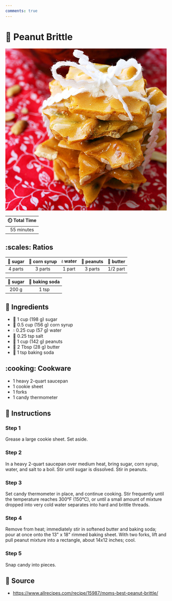 ```yaml
---
comments: true
---
```

# :peanuts: Peanut Brittle

![Peanut Brittle](../assets/images/peanut-brittle.jpg)

| :timer_clock: Total Time |
|:-----------------------: |
| 55 minutes |

## :scales: Ratios

| :candy: sugar | :corn: corn syrup | :droplet: water | :peanuts: peanuts | :butter: butter |
|:-------------:|:-----------------:|:---------------:|:-----------------:|:---------------:|
| 4 parts       | 3 parts           | 1 part          | 3 parts           | 1/2 part        |

| :candy: sugar | :cup_with_straw: baking soda  |
|:-------------:|:-----------------------------:|
| 200 g         | 1 tsp                         |

## :salt: Ingredients

- :candy: 1 cup (198 g) sugar
- :corn: 0.5 cup (156 g) corn syrup
- :droplet: 0.25 cup (57 g) water
- :salt: 0.25 tsp salt
- :peanuts: 1 cup (142 g) peanuts
- :butter: 2 Tbsp (28 g) butter
- :cup_with_straw: 1 tsp baking soda

## :cooking: Cookware

- 1 heavy 2-quart saucepan
- 1 cookie sheet
- 1 forks
- 1 candy thermometer

## :pencil: Instructions

### Step 1

Grease a large cookie sheet. Set aside.

### Step 2

In a heavy 2-quart saucepan over medium heat, bring sugar, corn syrup, water, and salt to a boil. Stir until sugar is
dissolved. Stir in peanuts.

### Step 3

Set candy thermometer in place, and continue cooking. Stir frequently until the temperature reaches 300°F (150°C), or
until a small amount of mixture dropped into very cold water separates into hard and brittle threads.

### Step 4

Remove from heat; immediately stir in softened butter and baking soda; pour at once onto the 13" x 18" rimmed baking
sheet. With two forks, lift and pull peanut mixture into a rectangle, about 14x12 inches; cool.

### Step 5

Snap candy into pieces.

## :link: Source

- <https://www.allrecipes.com/recipe/15987/moms-best-peanut-brittle/>
